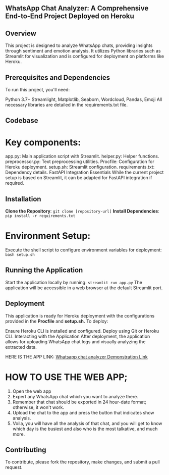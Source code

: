 ## WhatsApp Chat Analyzer: A Comprehensive End-to-End Project Deployed on Heroku

## Overview
This project is designed to analyze WhatsApp chats, providing insights through sentiment and emotion analysis. It utilizes Python libraries such as Streamlit for visualization and is configured for deployment on platforms like Heroku.

## Prerequisites and Dependencies
To run this project, you'll need:

Python 3.7+
Streamlight, Matplotlib, Seaborn, Wordcloud, Pandas, Emoji
All necessary libraries are detailed in the requirements.txt file.

## Codebase
# Key components:

app.py: Main application script with Streamlit.
helper.py: Helper functions.
preprocessor.py: Text preprocessing utilities.
Procfile: Configuration for Heroku deployment.
setup.sh: Streamlit configuration.
requirements.txt: Dependency details.
FastAPI Integration Essentials
While the current project setup is based on Streamlit, it can be adapted for FastAPI integration if required.

## Installation
**Clone the Repository**: `git clone [repository-url]`
**Install Dependencies**: `pip install -r requirements.txt`

# Environment Setup:
Execute the shell script to configure environment variables for deployment: `bash setup.sh`

## Running the Application
Start the application locally by running:  `streamlit run app.py`
The application will be accessible in a web browser at the default Streamlit port.

## Deployment
This application is ready for Heroku deployment with the configurations provided in the **Procfile** and **setup.sh.** To deploy:

Ensure Heroku CLI is installed and configured.
Deploy using Git or Heroku CLI.
Interacting with the Application
After deployment, the application allows for uploading WhatsApp chat logs and visually analyzing the extracted data.


HERE IS THE APP LINK:
[Whatsapp chat analyzer Demonstration Link]((https://www.linkedin.com/in/emaanism/recent-activity/all/))


# HOW TO USE THE WEB APP;
1.  Open the web app
2.  Expert any WhatsApp chat which you want to analyze there.
3.  Remember that chat should be exported in 24 hour-date format; otherwise, it won't work.
4.  Upload the chat to the app and press the button that indicates show analysis.
5.  Voila, you will have all the analysis of that chat, and you will get to know which day is the busiest and also who is the most talkative, and much more.

   
## Contributing
To contribute, please fork the repository, make changes, and submit a pull request.
